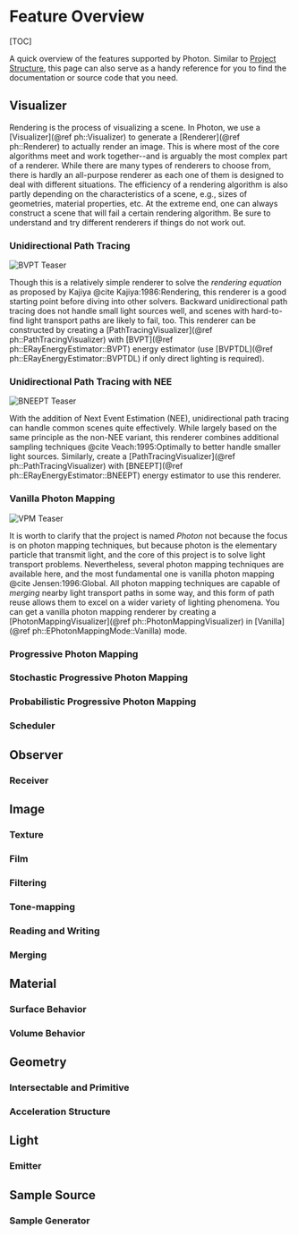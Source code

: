 # Feature Overview

[TOC]

A quick overview of the features supported by Photon. Similar to [Project Structure](./Documentation/project_structure.md), this page can also serve as a handy reference for you to find the documentation or source code that you need.

## Visualizer

Rendering is the process of visualizing a scene. In Photon, we use a [Visualizer](@ref ph::Visualizer) to generate a [Renderer](@ref ph::Renderer) to actually render an image. This is where most of the core algorithms meet and work together--and is arguably the most complex part of a renderer. While there are many types of renderers to choose from, there is hardly an all-purpose renderer as each one of them is designed to deal with different situations. The efficiency of a rendering algorithm is also partly depending on the characteristics of a scene, e.g., sizes of geometries, material properties, etc. At the extreme end, one can always construct a scene that will fail a certain rendering algorithm. Be sure to understand and try different renderers if things do not work out.

### Unidirectional Path Tracing

![BVPT Teaser](Gallery/055_books_based_on_Libri_sulla_mensola_books_by_archemi.jpg "An example image rendered using this renderer.")

Though this is a relatively simple renderer to solve the *rendering equation* as proposed by Kajiya @cite Kajiya:1986:Rendering, this renderer is a good starting point before diving into other solvers. Backward unidirectional path tracing does not handle small light sources well, and scenes with hard-to-find light transport paths are likely to fail, too. This renderer can be constructed by creating a [PathTracingVisualizer](@ref ph::PathTracingVisualizer) with [BVPT](@ref ph::ERayEnergyEstimator::BVPT) energy estimator (use [BVPTDL](@ref ph::ERayEnergyEstimator::BVPTDL) if only direct lighting is required).

### Unidirectional Path Tracing with NEE

![BNEEPT Teaser](Gallery/bathroom_based_on_Salle_de_bain_by_nacimus.jpg "NEE can handle more complex scenes.")

With the addition of Next Event Estimation (NEE), unidirectional path tracing can handle common scenes quite effectively. While largely based on the same principle as the non-NEE variant, this renderer combines additional sampling techniques @cite Veach:1995:Optimally to better handle smaller light sources. Similarly, create a [PathTracingVisualizer](@ref ph::PathTracingVisualizer) with [BNEEPT](@ref ph::ERayEnergyEstimator::BNEEPT) energy estimator to use this renderer.

### Vanilla Photon Mapping

![VPM Teaser](Example/vpm_caustics_perfumes_by_gp3991.jpg "Rendered caustics with 500M photons (radius: 0.1, spp: 4). The image is not rendered to convergence to better show the characteristics between different photon mapping techniques.")

It is worth to clarify that the project is named *Photon* not because the focus is on photon mapping techniques, but because photon is the elementary particle that transmit light, and the core of this project is to solve light transport problems. Nevertheless, several photon mapping techniques are available here, and the most fundamental one is vanilla photon mapping @cite Jensen:1996:Global. All photon mapping techniques are capable of *merging* nearby light transport paths in some way, and this form of path reuse allows them to excel on a wider variety of lighting phenomena. You can get a vanilla photon mapping renderer by creating a [PhotonMappingVisualizer](@ref ph::PhotonMappingVisualizer) in [Vanilla](@ref ph::EPhotonMappingMode::Vanilla) mode.

### Progressive Photon Mapping

### Stochastic Progressive Photon Mapping

### Probabilistic Progressive Photon Mapping

### Scheduler

## Observer

### Receiver

## Image

### Texture

### Film

### Filtering

### Tone-mapping

### Reading and Writing

### Merging

## Material

### Surface Behavior

### Volume Behavior

## Geometry

### Intersectable and Primitive


### Acceleration Structure

## Light

### Emitter

## Sample Source

### Sample Generator






